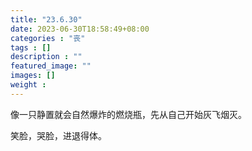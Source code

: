 ```yaml
---
title: "23.6.30"
date: 2023-06-30T18:58:49+08:00
categories : "丧"
tags : []
description : ""
featured_image: ""
images: []
weight : 
---
```


像一只静置就会自然爆炸的燃烧瓶，先从自己开始灰飞烟灭。

笑脸，哭脸，进退得体。

<!--more-->

